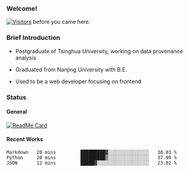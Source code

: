 ### Welcome!

[![Visitors](https://visitor-badge.laobi.icu/badge?page_id=HermitSun.HermitSun)]() before you came here.

### Brief Introduction

- Postgraduate of Tsinghua University, working on data provenance analysis

- Graduated from Nanjing University with B.E.

- Used to be a web developer focusing on frontend

### Status

#### General

[![ReadMe Card](https://github-readme-stats.hermitsun.vercel.app/api?username=HermitSun&count_private=true&show_icons=true)]()

#### Recent Works

<!--START_SECTION:waka-->
```text
Markdown   20 mins         █████████▓░░░░░░░░░░░░░░░   38.03 % 
Python     20 mins         █████████▒░░░░░░░░░░░░░░░   37.99 % 
JSON       12 mins         █████▓░░░░░░░░░░░░░░░░░░░   23.02 % 
```
<!--END_SECTION:waka-->
